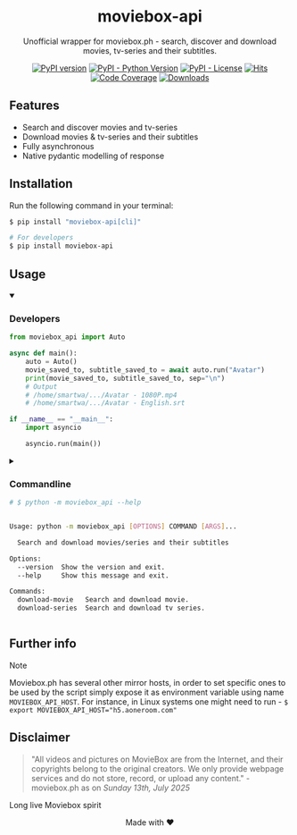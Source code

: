 <div align="center">

# moviebox-api
Unofficial wrapper for moviebox.ph - search, discover and download movies, tv-series and their subtitles.

[![PyPI version](https://badge.fury.io/py/moviebox-api.svg)](https://pypi.org/project/moviebox-api)
[![PyPI - Python Version](https://img.shields.io/pypi/pyversions/moviebox-api)](https://pypi.org/project/moviebox-api)
[![PyPI - License](https://img.shields.io/pypi/l/moviebox-api)](https://pypi.org/project/moviebox-api)
[![Hits](https://hits.sh/github.com/Almas-Ali/moviebox-api.svg?label=Total%20hits&logo=dotenv)](https://github.com/Almas-Ali/moviebox-api "Total hits")
[![Code Coverage](https://img.shields.io/codecov/c/github/Almas-Ali/moviebox-api)](https://codecov.io/gh/Almas-Ali/moviebox-api)
[![Downloads](https://pepy.tech/badge/moviebox-api)](https://pepy.tech/project/moviebox-api)
<!-- TODO: Add logo & wakatime-->
</div>

## Features

- Search and discover movies and tv-series
- Download movies & tv-series and their subtitles
- Fully asynchronous
- Native pydantic modelling of response

## Installation

Run the following command in your terminal:

```sh
$ pip install "moviebox-api[cli]"

# For developers
$ pip install moviebox-api
```

## Usage

<details open>

<summary>

### Developers

</summary>

```python
from moviebox_api import Auto

async def main():
    auto = Auto()
    movie_saved_to, subtitle_saved_to = await auto.run("Avatar")
    print(movie_saved_to, subtitle_saved_to, sep="\n")
    # Output
    # /home/smartwa/.../Avatar - 1080P.mp4
    # /home/smartwa/.../Avatar - English.srt

if __name__ == "__main__":
    import asyncio

    asyncio.run(main())

```


</details>


<details>

<summary>

### Commandline

```sh
# $ python -m moviebox_api --help


Usage: python -m moviebox_api [OPTIONS] COMMAND [ARGS]...

  Search and download movies/series and their subtitles

Options:
  --version  Show the version and exit.
  --help     Show this message and exit.

Commands:
  download-movie   Search and download movie.
  download-series  Search and download tv series.

```

</summary>

<details>

<summary>

### Download Movie

```sh
$ python -m moviebox_api download-movie <Movie title>
# e.g python -m moviebox_api download-movie Avatar
```

</summary>

```sh
# python -m moviebox_api download-movie --help

Usage: python -m moviebox_api download-movie [OPTIONS] TITLE

  Search and download movie.

Options:
  -q [WORST|BEST|360P|480P|720P|1080P]
                                  Media quality to be downloaded : BEST
  -d, --directory DIRECTORY       Directory for saving the movie to : PWD
  -x, --language TEXT             Subtitle language filter
  --caption / --no-caption        Download caption file. : True
  --caption-only                  Download caption file only and ignore movie
                                  : False
  -y, --yes                       Do not prompt for movie confirmation : False
  -h, --help                      Show this message and exit.

```

</details>

<details>

<summary>

### Download Series

```sh
$ python -m moviebox_api download-series <Series title> -s <season offset> -e <episode offset>
# e.g python -m moviebox_api download-movie Avatar -s 1 -e 1
```

</summary>

```sh
# python -m moviebox_api download-movie --help


Usage: python -m moviebox_api download-series [OPTIONS] TITLE

  Search and download tv series.

Options:
  -s, --season INTEGER RANGE      TV Series season filter  [1<=x<=1000;
                                  required]
  -e, --episode INTEGER RANGE     Episode offset of the tv-series season
                                  [1<=x<=1000; required]
  -l, --limit INTEGER RANGE       Total number of episodes to download in the
                                  season : 1  [1<=x<=1000]
  -q [WORST|BEST|360P|480P|720P|1080P]
                                  Media quality to be downloaded : BEST
  -d, --directory DIRECTORY       Directory for saving the movie to : PWD
  -x, --language TEXT             Subtitle language filter : English
  --caption / --no-caption        Download caption file : True
  --caption-only                  Download caption file only and ignore series
                                  : False
  -y, --yes                       Do not prompt for tv-series confirmation :
                                  False
  -h, --help                      Show this message and exit.

```

<details>

<summary>


</summary>

</details>

</details>

> [!TIP]
> Shorthand for `$ python -m moviebox_api` is simply `$ moviebox`

</details>

## Further info

> [!NOTE]
> Moviebox.ph has several other mirror hosts, in order to set specific ones to be used by the script simply expose it as environment variable using name `MOVIEBOX_API_HOST`. For instance, in Linux systems one might need to run - `$ export MOVIEBOX_API_HOST="h5.aoneroom.com"`


## Disclaimer

> "All videos and pictures on MovieBox are from the Internet, and their copyrights belong to the original creators. We only provide webpage services and do not store, record, or upload any content." - moviebox.ph as on *Sunday 13th, July 2025*

Long live Moviebox spirit

<p align="center"> Made with ❤️</p>